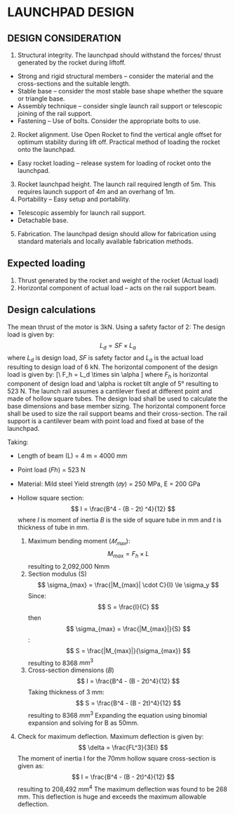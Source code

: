 # LAUNCHPAD DESIGN
## DESIGN CONSIDERATION
1. Structural integrity.
The launchpad should withstand the forces/ thrust generated by the rocket during liftoff.
- Strong and rigid structural members – consider the material and the cross-sections and the suitable length.
- Stable base – consider the most stable base shape whether the square or triangle base.
- Assembly technique – consider single launch rail support or telescopic joining of the rail support.
- Fastening – Use of bolts. Consider the appropriate bolts to use.
2. Rocket alignment.
Use Open Rocket to find the vertical angle offset for optimum stability during lift off. Practical method of loading the rocket onto the launchpad.
- Easy rocket loading – release system for loading of rocket onto the launchpad.
3. Rocket launchpad height.
The launch rail required length of 5m. This requires launch support of 4m and an overhang of 1m.
4. Portability – Easy setup and portability.
- Telescopic assembly for launch rail support.
- Detachable base.
5. Fabrication.
The launchpad design should allow for fabrication using standard materials and locally available fabrication methods.
## Expected loading
1. Thrust generated by the rocket and weight of the rocket (Actual load)
2. Horizontal component of actual load – acts on the rail support beam.
## Design calculations
The mean thrust of the motor is 3kN. Using a safety factor of 2:
The design load is given by:
$$ L_d = SF \times L_a $$
where $L_d$ is design load, $SF$ is safety factor and $L_a$ is the actual load resulting to design load of 6 kN.
The horizontal component of the design load is given by:
[\ F_h = L_d \times sin \alpha ]
where $F_h$ is horizontal component of design load and \alpha is rocket tilt angle of 5° resulting to 523 N. The launch rail assumes a cantilever fixed at different point and made of hollow square tubes. The design load shall be used to calculate the base dimensions and base member sizing. The horizontal component force shall be used to size the rail support beams and their cross-section. The rail support is a cantilever beam with point load and fixed at base of the launchpad.

Taking:
- Length of beam (L) = 4 m = 4000 mm
- Point load (𝐹ℎ) = 523 N
- Material: Mild steel Yield strength (𝜎𝑦) = 250 MPa, E = 200 GPa
- Hollow square section:
$$ I = \frac{B^4 - (B - 2t) ^4}{12} $$
where $I$ is moment of inertia $B$ is the side of square tube in mm and $t$ is thickness of tube in mm.

    1. Maximum bending moment ($𝑀_{𝑚𝑎𝑥}$):
    $$ M_{max} = F_h \times L$$
    resulting to 2,092,000 Nmm
  2. Section modulus (S)
    $$ \sigma_{max} = \frac{|M_{max}| \cdot C}{I} \le \sigma_y $$
    Since:
       $$ S = \frac{I}{C} $$
           then
        $$ \sigma_{max} = \frac{|M_{max}|}{S} $$:
        $$ S = \frac{|M_{max}|}{\sigma_{max}} $$
  resulting to 8368 $mm^3$
  3. Cross-section dimensions $(B)$
  $$ I = \frac{B^4 - (B - 2t)^4}{12} $$
  Taking thickness of 3 mm:
  $$ S = \frac{B^4 - (B - 2t)^4}{12} $$
  resulting to 8368 $mm^3$
Expanding the equation using binomial expansion and solving for B as 50mm.
4. Check for maximum deflection.
Maximum deflection is given by:
$$ \delta = \frac{FL^3}{3EI} $$
The  moment of inertia I for the 70mm hollow square cross-section is given as:
$$ I = \frac{B^4 - (B - 2t)^4}{12} $$ resulting to 208,492 $mm^4$
The maximum deflection was found to be 268 mm. This deflection is huge and exceeds the maximum allowable deflection.

